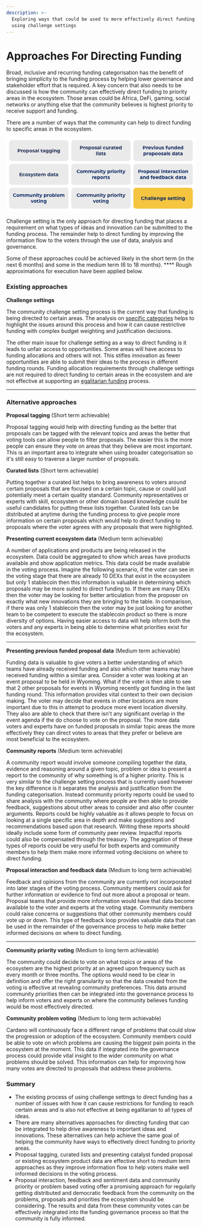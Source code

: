 ```yaml
---
description: >-
  Exploring ways that could be used to more effectively direct funding than just
  using challenge settings
---
```


# Approaches For Directing Funding

Broad, inclusive and recurring funding categorisation has the benefit of bringing simplicity to the funding process by helping lower governance and stakeholder effort that is required. A key concern that also needs to be discussed is how the community can effectively direct funding to priority areas in the ecosystem. Those areas could be Africa, DeFi, gaming, social networks or anything else that the community believes is highest priority to receive support and funding.



There are a number of ways that the community can help to direct funding to specific areas in the ecosystem.&#x20;

![Alternative approaches to directing funding than challenge setting](../.gitbook/assets/directing-funding.png)

Challenge setting is the only approach for directing funding that places a requirement on what types of ideas and innovation can be submitted to the funding process. The remainder help to direct funding by improving the information flow to the voters through the use of data, analysis and governance.

Some of these approaches could be achieved likely in the short term (in the next 6 months) and some in the medium term (6 to 18 months). **** Rough approximations for execution have been applied below.



### **Existing approaches**

**Challenge settings**

The community challenge setting process is the current way that funding is being directed to certain areas. The analysis on [specific categories](../categorisation-properties/broad-vs-specific-categorisation.md) helps to highlight the issues around this process and how it can cause restrictive funding with complex budget weighting and justification decisions.

The other main issue for challenge setting as a way to direct funding is it leads to unfair access to opportunities. Some areas will have access to funding allocations and others will not. This stifles innovation as fewer opportunities are able to submit their ideas to the process in different funding rounds. Funding allocation requirements through challenge settings are not required to direct funding to certain areas in the ecosystem and are not effective at supporting an [egalitarian funding](egalitarian-funding-categorisation.md) process.

****

### **Alternative approaches**

**Proposal tagging** (Short term achievable)

Proposal tagging would help with directing funding as the better that proposals can be tagged with the relevant topics and areas the better that voting tools can allow people to filter proposals. The easier this is the more people can ensure they vote on areas that they believe are most important. This is an important area to integrate when using broader categorisation so it's still easy to traverse a larger number of proposals.



**Curated lists** (Short term achievable)

Putting together a curated list helps to bring awareness to voters around certain proposals that are focused on a certain topic, cause or could just potentially meet a certain quality standard. Community representatives or experts with skill, ecosystem or other domain based knowledge could be useful candidates for putting these lists together. Curated lists can be distributed at anytime during the funding process to give people more information on certain proposals which would help to direct funding to proposals where the voter agrees with any proposals that were highlighted.



**Presenting current ecosystem data** (Medium term achievable)

A number of applications and products are being released in the ecosystem. Data could be aggregated to show which areas have products available and show application metrics. This data could be made available in the voting process. Imagine the following scenario, if the voter can see in the voting stage that there are already 10 DEXs that exist in the ecosystem but only 1 stablecoin then this information is valuable in determining which proposals may be more suited to direct funding to. If there are many DEXs then the voter may be looking for better articulation from the proposer on exactly what new innovations they are bringing to the table. In comparison, if there was only 1 stablecoin then the voter may be just looking for another team to be competent to execute the stablecoin product so there is more diversity of options. Having easier access to data will help inform both the voters and any experts in being able to determine what priorities exist for the ecosystem.

****

**Presenting previous funded proposal data** (Medium term achievable)

Funding data is valuable to give voters a better understanding of which teams have already received funding and also which other teams may have received funding within a similar area. Consider a voter was looking at an event proposal to be held in Wyoming. What if the voter is then able to see that 2 other proposals for events in Wyoming recently got funding in the last funding round. This information provides vital context to their own decision making. The voter may decide that events in other locations are more important due to this in attempt to produce more event location diversity. They also are able to check that there isn't any significant overlap in the event agenda if the do choose to vote on the proposal. The more data voters and experts have on funded proposals in similar topic areas the more effectively they can direct votes to areas that they prefer or believe are most beneficial to the ecosystem.



**Community reports** (Medium term achievable)

A community report would involve someone compiling together the data, evidence and reasoning around a given topic, problem or idea to present a report to the community of why something is of a higher priority. This is very similar to the challenge setting process that is currently used however the key difference is it separates the analysis and justification from the funding categorisation. Instead community priority reports could be used to share analysis with the community where people are then able to provide feedback, suggestions about other areas to consider and also offer counter arguments. Reports could be highly valuable as it allows people to focus on looking at a single specific area in depth and make suggestions and recommendations based upon that research. Writing these reports should ideally include some form of community peer review. Impactful reports could also be compensated through the treasury. The aggregation of these types of reports could be very useful for both experts and community members to help them make more informed voting decisions on where to direct funding.



**Proposal interaction and feedback data** (Medium to long term achievable)

Feedback and opinions from the community are currently not incorporated into later stages of the voting process. Community members could ask for further information or evidence to find out more about a proposal or team. Proposal teams that provide more information would have that data become available to the voter and experts at the voting stage. Community members could raise concerns or suggestions that other community members could vote up or down. This type of feedback loop provides valuable data that can be used in the remainder of the governance process to help make better informed decisions on where to direct funding.

****

**Community priority voting** (Medium to long term achievable)

The community could decide to vote on what topics or areas of the ecosystem are the highest priority at an agreed upon frequency such as every month or three months. The options would need to be clear in definition and offer the right granularity so that the data created from the voting is effective at revealing community preferences. This data around community priorities then can be integrated into the governance process to help inform voters and experts on where the community believes funding would be most effectively directed.



**Community problem voting** (Medium to long term achievable)

Cardano will continuously face a different range of problems that could slow the progression or adoption of the ecosystem. Community members could be able to vote on which problems are causing the biggest pain points in the ecosystem at the moment. This data if integrated into the governance process could provide vital insight to the wider community on what problems should be solved. This information can help for improving how many votes are directed to proposals that address these problems.



### Summary&#x20;

* The existing process of using challenge settings to direct funding has a number of issues with how it can cause restrictions for funding to reach certain areas and is also not effective at being egalitarian to all types of ideas.
* There are many alternatives approaches for directing funding that can be integrated to help drive awareness to important ideas and innovations. These alternatives can help achieve the same goal of helping the community have ways to effectively direct funding to priority areas.
* Proposal tagging, curated lists and presenting catalyst funded proposal or existing ecosystem product data are effective short to medium term approaches as they improve information flow  to help voters make well informed decisions in the voting process.
* Proposal interaction, feedback and sentiment data and community priority or problem based voting offer a promising approach for regularly getting distributed and democratic feedback from the community on the problems, proposals and priorities the ecosystem should be considering. The results and data from these community votes can be effectively integrated into the funding governance process so that the community is fully informed.
